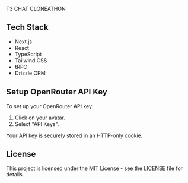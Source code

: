T3 CHAT CLONEATHON

## Tech Stack

- Next.js
- React
- TypeScript
- Tailwind CSS
- tRPC
- Drizzle ORM

## Setup OpenRouter API Key

To set up your OpenRouter API key:

1. Click on your avatar.
2. Select "API Keys".

Your API key is securely stored in an HTTP-only cookie.

## License

This project is licensed under the MIT License - see the [LICENSE](LICENSE) file for details.
